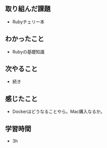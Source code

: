## 取り組んだ課題
- Rubyチェリー本

## わかったこと
- Rubyの基礎知識

## 次やること
- 続き

## 感じたこと
- Dockerはどうなることやら。Mac購入なるか。

## 学習時間
- 3h
